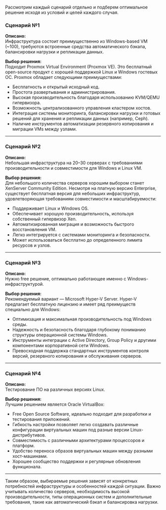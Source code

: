 Рассмотрим каждый сценарий отдельно и подберем оптимальное решение исходя из условий и целей каждого случая.

### **Сценарий №1**
**Описано:**  
Инфраструктура состоит преимущественно из Windows-based VM (~100), требуются встроенные средства автоматического бэкапа, балансировки нагрузки и репликации данных.

**Выбор решения:**  
Подходит Proxmox Virtual Environment (Proxmox VE). Это бесплатный open-source продукт с хорошей поддержкой Linux и Windows гостевых ОС. Proxmox обладает следующими преимуществами:
- Бесплатность и открытый исходный код.
- Простота развертывания и администрирования.
- Высокая производительность благодаря использованию KVM/QEMU гипервизора.
- Возможность централизованного управления кластером хостов.
- Интеграция системы мониторинга, балансировки нагрузки и готовых решений для хранения и репликации данных (например, Ceph).
- Наличие инструментов автоматизации резервного копирования и миграции VMs между узлами.

---

### **Сценарий №2**
**Описано:**  
Небольшая инфраструктура на 20–30 серверах с требованиями производительности и совместимости для Windows и Linux VM.

**Выбор решения:**  
Для небольшого количества серверов хорошим выбором станет XenServer Community Edition. Несмотря на платную версию Enterprise, существует бесплатная версия для небольших инфраструктур, удовлетворяющая требованиям совместимости и масштабируемости:
- Поддерживает Linux и Windows OS.
- Обеспечивает хорошую производительность, используя собственный гипервизор Xen.
- Автоматизированная миграция и возможность быстрого восстановления VM.
- Легко интегрируется с системами мониторинга и безопасности.
- Может использоваться бесплатно до определенного лимита ресурсов и узлов.

---

### **Сценарий №3**
**Описано:**  
Нужно free решение, оптимально работающее именно с Windows-инфраструктурой.

**Выбор решения:**  
Рекомендуемый вариант — Microsoft Hyper-V Server. Hyper-V предлагает бесплатную лицензию и имеет ряд преимуществ специально для Windows:
- Оптимизация и максимальная производительность под Windows среды.
- Надежность и безопасность благодаря глубокому пониманию структуры операционной системы Windows.
- Инструменты интеграции с Active Directory, Group Policy и другими компонентами корпоративной сети Windows.
- Превосходная поддержка стандартных инструментов контроля версий, резервного копирования и обслуживания серверов.

---

### **Сценарий №4**
**Описано:**  
Тестирование ПО на различных версиях Linux.

**Выбор решения:**  
Лучшим решением является Oracle VirtualBox:
- Free Open Source Software, идеально подходит для разработки и тестирования приложений.
- Гибкость настройки позволяет легко создавать различные конфигурации виртуальных машин под разные версии Linux-дистрибутивов.
- Совместимость с различными архитектурами процессоров и платформ.
- Удобство переноса образов виртуальных машин между разными хост-машинами.
- Хорошее сообщество поддержки и регулярные обновления функционала.

---

Таким образом, выбираемые решения зависят от конкретных потребностей инфраструктуры и особенностей каждой ситуации. Важно учитывать количество серверов, необходимость высокой производительности, типы операционных систем и дополнительные требования, такие как автоматический бэкап и балансировка нагрузки.
